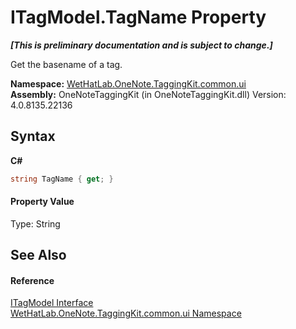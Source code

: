 # ITagModel.TagName Property 
 _**\[This is preliminary documentation and is subject to change.\]**_

Get the basename of a tag.

**Namespace:**&nbsp;<a href="043a9407-ac38-b3ac-7348-a6090af495ad.md">WetHatLab.OneNote.TaggingKit.common.ui</a><br />**Assembly:**&nbsp;OneNoteTaggingKit (in OneNoteTaggingKit.dll) Version: 4.0.8135.22136

## Syntax

**C#**<br />
``` C#
string TagName { get; }
```


#### Property Value
Type: String

## See Also


#### Reference
<a href="4379db15-a23d-a911-021b-20b55dca9ef2.md">ITagModel Interface</a><br /><a href="043a9407-ac38-b3ac-7348-a6090af495ad.md">WetHatLab.OneNote.TaggingKit.common.ui Namespace</a><br />